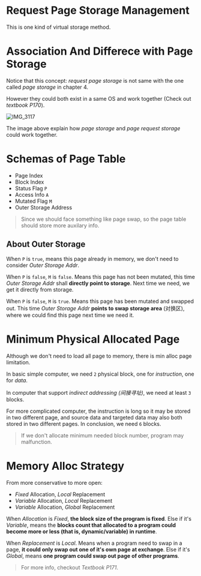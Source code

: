# Request Page Storage Management

This is one kind of virtual storage method.

# Association And Differece with Page Storage

Notice that this concept: _request page storage_ is not same with the one called _page storage_ in chapter 4.

However they could both exist in a same OS and work together (Check out _textbook P170_).

![IMG_3117](https://github.com/Oya-Learning-Notes/OS-Learning-Note/assets/61616918/bca524a3-c2bc-451c-9bf2-c0ec31c9edcd)


The image above explain how _page storage_ and _page request storage_ could work together.

# Schemas of Page Table

- Page Index
- Block Index
- Status Flag `P`
- Access Info `A`
- Mutated Flag `M`
- Outer Storage Address

> Since we should face something like page swap, so the page table should store more auxilary info.

## About Outer Storage

When `P` is `true`, means this page already in memory, we don't need to consider _Outer Storage Addr_.

When `P` is `false`, `M` is `false`. Means this page has not been mutated, this time _Outer Storage Addr_ shall __directly point to storage__. Next time we need, we get it directly from storage.

When `P` is `false`, `M` is `true`. Means this page has been mutated and swapped out. This time _Outer Storage Addr_ __points to swap storage area__ (对换区), where we could find this page next time we need it.

# Minimum Physical Allocated Page

Although we don't need to load all page to memory, there is min alloc page limitation.

In basic simple computer, we need `2` physical block, one for _instruction_, one for _data_.

In computer that support _indirect addressing (间接寻址)_, we need at least `3` blocks. 

For more complicated computer, the instruction is long so it may be stored in two different page, and source data and targeted data may also both stored in two different pages. In conclusion, we need `6` blocks.

> If we don't allocate minimum needed block number, program may malfunction.

# Memory Alloc Strategy

From more conservative to more open:

- _Fixed_ Allocation, _Local_ Replacement
- _Variable_ Allocation, _Local_ Replacement
- _Variable_ Allocation, _Global_ Replacement

When _Allocation_ is _Fixed_, __the block size of the program is fixed__. Else if it's _Variable_, means the __blocks count that allocated to a program could become more or less (that is, dynamic/variable) in runtime__.

When _Replacement_ is _Local_. Means when a program need to swap in a page, __it could only swap out one of it's own page at exchange__. Else if it's _Global_, means __one program could swap out page of other programs__.

> For more info, checkout _Textbook P171_.